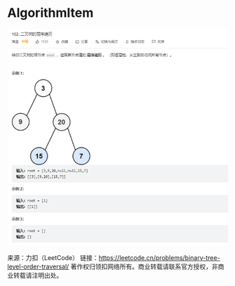 # AlgorithmItem
![img_1.png](img_1.png)

来源：力扣（LeetCode）
链接：https://leetcode.cn/problems/binary-tree-level-order-traversal/
著作权归领扣网络所有。商业转载请联系官方授权，非商业转载请注明出处。
